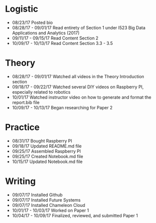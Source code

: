 # Logistic

* 08/23/17 Posted bio
* 08/28/17 - 09/01/17 Read entirety of Section 1 under I523 Big Data Applications and Analytics (2017)
* 09/11/17 - 09/15/17 Read Content Section 2
* 10/09/17 - 10/13/17 Read Content Section 3.3 - 3.5

# Theory

* 08/28/17 - 09/01/17 Watched all videos in the Theory Introduction section
* 09/18/17 - 09/22/17 Watched several DIY videos on Raspberry PI, especially related to robotics
* 10/01/17 Watched instructor video on how to generate and format the report.bib file
* 10/09/17 - 10/13/17 Began researching for Paper 2

# Practice

* 08/31/17 Bought Raspberry PI
* 09/18/17 Updated README.md file
* 09/25/17 Assembled Raspberry PI
* 09/25/17 Created Notebook.md file
* 10/15/17 Updated Notebook.md file

# Writing

* 09/07/17 Installed Github
* 09/07/17 Installed Future Systems
* 09/07/17 Installed Chameleon Cloud
* 10/01/17 - 10/03/17 Worked on Paper 1
* 10/04/17 - 10/09/17 Finalized, reviewed, and submitted Paper 1
